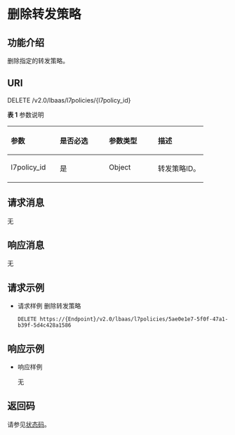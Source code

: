 # 删除转发策略<a name="elb_zq_zf_0005"></a>

## 功能介绍<a name="section1569947195915"></a>

删除指定的转发策略。

## URI<a name="section1131040245"></a>

DELETE /v2.0/lbaas/l7policies/\{l7policy\_id\}

**表 1**  参数说明

<a name="table158419166402"></a>
<table><thead align="left"><tr id="row19584716114011"><th class="cellrowborder" valign="top" width="25%" id="mcps1.2.5.1.1"><p id="p15841916124016"><a name="p15841916124016"></a><a name="p15841916124016"></a>参数</p>
</th>
<th class="cellrowborder" valign="top" width="25%" id="mcps1.2.5.1.2"><p id="p447718103185"><a name="p447718103185"></a><a name="p447718103185"></a>是否必选</p>
</th>
<th class="cellrowborder" valign="top" width="25%" id="mcps1.2.5.1.3"><p id="p75841316164014"><a name="p75841316164014"></a><a name="p75841316164014"></a>参数类型</p>
</th>
<th class="cellrowborder" valign="top" width="25%" id="mcps1.2.5.1.4"><p id="p14584151674011"><a name="p14584151674011"></a><a name="p14584151674011"></a>描述</p>
</th>
</tr>
</thead>
<tbody><tr id="row17158113918463"><td class="cellrowborder" valign="top" width="25%" headers="mcps1.2.5.1.1 "><p id="p6789122710454"><a name="p6789122710454"></a><a name="p6789122710454"></a>l7policy_id</p>
</td>
<td class="cellrowborder" valign="top" width="25%" headers="mcps1.2.5.1.2 "><p id="p14476710191816"><a name="p14476710191816"></a><a name="p14476710191816"></a>是</p>
</td>
<td class="cellrowborder" valign="top" width="25%" headers="mcps1.2.5.1.3 "><p id="p10789627154513"><a name="p10789627154513"></a><a name="p10789627154513"></a>Object</p>
</td>
<td class="cellrowborder" valign="top" width="25%" headers="mcps1.2.5.1.4 "><p id="p182291832134920"><a name="p182291832134920"></a><a name="p182291832134920"></a>转发策略ID。</p>
</td>
</tr>
</tbody>
</table>

## 请求消息<a name="section936817221503"></a>

无

## 响应消息<a name="section243715298217"></a>

无

## 请求示例<a name="section189883236519"></a>

-   请求样例 删除转发策略

    ```
    DELETE https://{Endpoint}/v2.0/lbaas/l7policies/5ae0e1e7-5f0f-47a1-b39f-5d4c428a1586
    ```


## 响应示例<a name="section1593654223020"></a>

-   响应样例

    无


## 返回码<a name="section6200237145116"></a>

请参见[状态码](状态码.md)。

